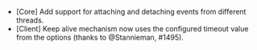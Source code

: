 * [Core] Add support for attaching and detaching events from different threads.
* [Client] Keep alive mechanism now uses the configured timeout value from the options (thanks to @Stannieman, #1495).
